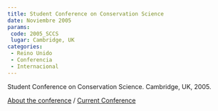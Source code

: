 ```yaml
---
title: Student Conference on Conservation Science
date: Noviembre 2005
params:
 code: 2005_SCCS
 lugar: Cambridge, UK
categories:
 - Reino Unido
 - Conferencia
 - Internacional
---
```


Student Conference on Conservation Science. Cambridge, UK, 2005.

[About the conference](https://en.wikipedia.org/wiki/Student_Conference_on_Conservation_Science) / [Current Conference](http://sccs-cam.org/)
